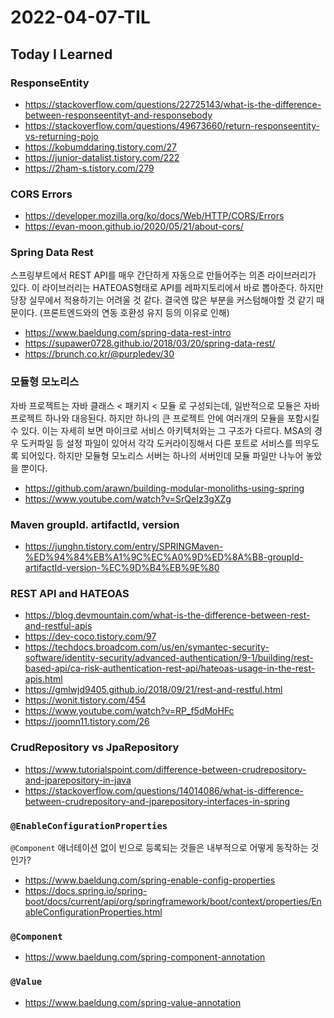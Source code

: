 # 2022-04-07-TIL

## Today I Learned

### ResponseEntity

- https://stackoverflow.com/questions/22725143/what-is-the-difference-between-responseentityt-and-responsebody
- https://stackoverflow.com/questions/49673660/return-responseentity-vs-returning-pojo
- https://kobumddaring.tistory.com/27
- https://junior-datalist.tistory.com/222
- https://2ham-s.tistory.com/279

### CORS Errors

- https://developer.mozilla.org/ko/docs/Web/HTTP/CORS/Errors
- https://evan-moon.github.io/2020/05/21/about-cors/

### Spring Data Rest

스프링부트에서 REST API를 매우 간단하게 자동으로 만들어주는 의존 라이브러리가 있다. 이 라이브러리는 HATEOAS형태로 API를 레파지토리에서 바로 뽑아준다. 하지만 당장 실무에서 적용하기는 어려울 것 같다. 결국엔 많은 부분을 커스텀해야할 것 같기 때문이다. (프론트엔드와의 연동 호환성 유지 등의 이유로 인해)

- https://www.baeldung.com/spring-data-rest-intro
- https://supawer0728.github.io/2018/03/20/spring-data-rest/
- https://brunch.co.kr/@purpledev/30

### 모듈형 모노리스

자바 프로젝트는 자바 클래스 < 패키지 < 모듈 로 구성되는데, 일반적으로 모듈은 자바 프로젝트 하나와 대응된다. 하지만 하나의 큰 프로젝트 안에 여러개의 모듈을 포함시킬 수 있다. 이는 자세히 보면 마이크로 서비스 아키텍처와는 그 구조가 다르다. MSA의 경우 도커파일 등 설정 파일이 있어서 각각 도커라이징해서 다른 포트로 서비스를 띄우도록 되어있다. 하지만 모듈형 모노리스 서버는 하나의 서버인데 모듈 파일만 나누어 놓았을 뿐이다.

- https://github.com/arawn/building-modular-monoliths-using-spring
- https://www.youtube.com/watch?v=SrQeIz3gXZg

### Maven groupId. artifactId, version

- https://junghn.tistory.com/entry/SPRINGMaven-%ED%94%84%EB%A1%9C%EC%A0%9D%ED%8A%B8-groupId-artifactId-version-%EC%9D%B4%EB%9E%80

### REST API and HATEOAS

- https://blog.devmountain.com/what-is-the-difference-between-rest-and-restful-apis
- https://dev-coco.tistory.com/97
- https://techdocs.broadcom.com/us/en/symantec-security-software/identity-security/advanced-authentication/9-1/building/rest-based-api/ca-risk-authentication-rest-api/hateoas-usage-in-the-rest-apis.html
- https://gmlwjd9405.github.io/2018/09/21/rest-and-restful.html
- https://wonit.tistory.com/454
- https://www.youtube.com/watch?v=RP_f5dMoHFc
- https://joomn11.tistory.com/26

### CrudRepository vs JpaRepository

- https://www.tutorialspoint.com/difference-between-crudrepository-and-jparepository-in-java
- https://stackoverflow.com/questions/14014086/what-is-difference-between-crudrepository-and-jparepository-interfaces-in-spring

### `@EnableConfigurationProperties`

`@Component` 애너테이션 없이 빈으로 등록되는 것들은 내부적으로 어떻게 동작하는 것인가?

- https://www.baeldung.com/spring-enable-config-properties
- https://docs.spring.io/spring-boot/docs/current/api/org/springframework/boot/context/properties/EnableConfigurationProperties.html

### `@Component`

- https://www.baeldung.com/spring-component-annotation

### `@Value`

- https://www.baeldung.com/spring-value-annotation

